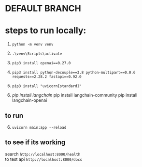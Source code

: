 # DEFAULT BRANCH
# steps to run locally:

1.  `python -m venv venv`
2. `.\venv\Scripts\activate`

3. `pip3 install openai==0.27.0`
4. `pip3 install python-decouple==3.8 python-multipart==0.0.6 requests==2.28.2 fastapi==0.92.0`

5. `pip3 install "uvicorn[standard]"`
6. *pip install langchain*
pip install langchain-community
pip install langchain-openai

## to run
6. `uvicorn main:app --reload`

## to see if its working

search `http://localhost:8000/health` </br>
to test api `http://localhost:8000/docs`
